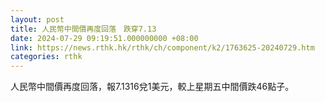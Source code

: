 ```yaml
---
layout: post
title: 人民幣中間價再度回落　跌穿7.13
date: 2024-07-29 09:19:51.000000000 +08:00
link: https://news.rthk.hk/rthk/ch/component/k2/1763625-20240729.htm
categories: rthk
---
```


人民幣中間價再度回落，報7.1316兌1美元，較上星期五中間價跌46點子。
